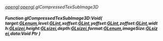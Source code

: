 _[opengl](../../modules/opengl/opengl-module.md):[opengl](../../modules/opengl/opengl-module.md).glCompressedTexSubImage3D_
##### Function glCompressedTexSubImage3D:Void( target:[GLenum](../../modules/opengl/opengl-glenum.md),level:[GLint](../../modules/opengl/opengl-glint.md),xoffset:[GLint](../../modules/opengl/opengl-glint.md),yoffset:[GLint](../../modules/opengl/opengl-glint.md),zoffset:[GLint](../../modules/opengl/opengl-glint.md),width:[GLsizei](../../modules/opengl/opengl-glsizei.md),height:[GLsizei](../../modules/opengl/opengl-glsizei.md),depth:[GLsizei](../../modules/opengl/opengl-glsizei.md),format:[GLenum](../../modules/opengl/opengl-glenum.md),imageSize:[GLsizei](../../modules/opengl/opengl-glsizei.md),data:Void Ptr )

